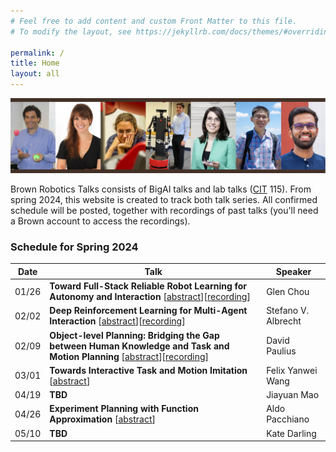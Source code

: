 ```yaml
---
# Feel free to add content and custom Front Matter to this file.
# To modify the layout, see https://jekyllrb.com/docs/themes/#overriding-theme-defaults

permalink: /
title: Home
layout: all
---
```

![BigAI banner](assets/img/bigai_final.png)

Brown Robotics Talks consists of BigAI talks and lab talks ([CIT](https://www.google.com/maps/place/Department+of+Computer+Science/@41.826953,-71.4021589,17z/data=!3m1!4b1!4m6!3m5!1s0x89e4453b5275469d:0xc48a812b6cfb273!8m2!3d41.826953!4d-71.3995786!16s%2Fg%2F1hhwdn5zz?entry=ttu) 115). From spring 2024, this website is created to track both talk series. All confirmed schedule will be posted, together with recordings of past talks (you'll need a Brown account to access the recordings).

### Schedule for Spring 2024

<table>
<thead>
  <tr>
    <th>Date</th>
    <th>Talk</th>
    <th>Speaker</th>
  </tr>
</thead>
<tbody>
  <tr>
    <td>01/26</td>
    <td><b>Toward Full-Stack Reliable Robot Learning for Autonomy and Interaction</b> [<a href='assets/abstracts/glenchou.txt' target="_blank">abstract</a>][<a href='https://brown.hosted.panopto.com/Panopto/Pages/Viewer.aspx?id=f89a50f8-b208-4c16-9d03-b103012dbd92' target="_blank">recording</a>]</td>
    <td>Glen Chou</td>
  </tr>
  <tr>
    <td>02/02</td>
    <td><b>Deep Reinforcement Learning for Multi-Agent Interaction</b> [<a href='assets/abstracts/stefanoalbrecht.txt' target="_blank">abstract</a>][<a href='https://brown.hosted.panopto.com/Panopto/Pages/Viewer.aspx?id=a32a4d42-eac8-45a0-8ad3-b10a0135683e' target='_blank'>recording</a>]</td>
    <td>Stefano V. Albrecht</td>
  </tr>
  <tr>
    <td>02/09</td>
    <td><b>Object-level Planning: Bridging the Gap between Human Knowledge and Task and Motion Planning</b> [<a href='assets/abstracts/davidpaulius.txt' target="_blank">abstract</a>][<a href='https://brown.hosted.panopto.com/Panopto/Pages/Viewer.aspx?id=4d4d8cf2-965b-4f60-8c0e-b111013014d8' target='_blank'>recording</a>]</td>
    <td>David Paulius</td>
  </tr>  
  <tr>
    <td>03/01</td>
    <td><b>Towards Interactive Task and Motion Imitation</b> [<a href='assets/abstracts/felixwang.txt' target="_blank">abstract</a>]</td>
    <td>Felix Yanwei Wang</td>
  </tr>
  <tr>
    <td>04/19</td>
    <td><b>TBD</b></td>
    <td>Jiayuan Mao</td>
  </tr>
  <tr>
    <td>04/26</td>
    <td><b>Experiment Planning with Function Approximation</b> [<a href='assets/abstracts/aldopacchiano.txt' target="_blank">abstract</a>]</td>
    <td>Aldo Pacchiano</td>
  </tr>
  <tr>
    <td>05/10</td>
    <td><b>TBD</b></td>
    <td>Kate Darling</td>
  </tr>
</tbody>
</table>